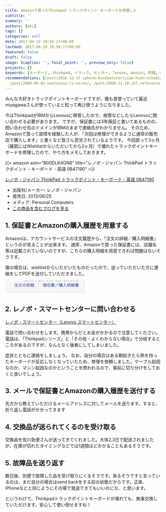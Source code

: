 ```yaml
---
title: Amazonで買ったThinkpad トラックポイント キーボードを修理した
subtitle: ''
summary: ''
authors: [aki]
tags: []
categories: null
date: 2017-04-19 18:58:17+00:00
lastmod: 2017-04-19 18:58:17+00:00
featured: false
draft: false
image: {caption: '', focal_point: '', preview_only: false}
projects: []
keywords: [キーボード, thinkpad, トラック, センター, lenovo, amazon, 修理, ポイント, そう, 交換]
recommendations: [/post/2016-12-17-iphone-6snobatuterijiao-huan-nihadian-hua-sapoto-plus-ekusupuresujiao-huan-gaosusume/,
  /post/2008-06-01-nantoiunu-li-noren/, /post/2009-11-18-jbl-reference-410woxiu-li-nichu-sukotonijue-meta/]
---
```

みんな大好きトラックポイントキーボードですが、僕も昔使っていて最近miyagawaさんが使っていると知って再び使うようになりました。

今はThinkpadがIBMからLenovoに移管したので、故障などしたらLenovoに問い合わせる必要があります。 ですが、保証書には3年保証と書いてあるものの、問い合わせ先のドメインがIBMのままで連絡先がわかりません。 そのため、Amazonで買って故障を経験した人が、「次回は修理ができるように通常の販売店で購入します」と書くなど皆さん苦労されているようです。 今回買って3ヶ月（厳密にはWishlistからいただいてから3ヶ月）で壊れたトラックポイントキーボードを修理したので、やり方をメモしておきます。

{{< amazon asin="B00DLK4GN8" title="レノボ・ジャパン ThinkPad トラックポイント・キーボード - 英語 0B47190" >}}

[レノボ・ジャパン ThinkPad トラックポイント・キーボード - 英語 0B47190](http://www.amazon.co.jp/exec/obidos/ASIN/B00DLK4GN8/chezou-22/)

- 出版社/メーカー: レノボ・ジャパン
- 発売日: 2013/06/25
- メディア: Personal Computers
- [この商品を含むブログを見る](http://d.hatena.ne.jp/asin/B00DLK4GN8/chezou-22)

## 1. 保証書とAmazonの購入履歴を用意する

Amazonは、アカウントサービスの注文履歴から、「注文の詳細／購入明細書」というのが見ることが出来ます。 通常、Amazonで買った保証書には、店舗名等は記載されていないのですが、こちらの購入明細を用意できれば問題はないそうです。

僕の場合は、wishlistからいただいたものだったので、送っていただいた方に連絡をしてPDFを送付していただきました。

![](20170419185029.png)

## 2. レノボ・スマートセンターに問い合わせる

[レノボ・スマートセンター（Lenovo スマートセンター）](https://pcsupport.lenovo.com/jp/ja/solutions/hf000981)

電話で問い合わせをします。携帯からだとお金がかかるので注意してください。 電話は、「Thinkpadシリーズ」と「その他・よくわからない場合」で分岐するところがあるのですが、なんとなく後者にしてしまいました。

症状とともに連絡をしましょう。 なお、自分の場合はある朝起きたら熱を持ったキーボードが反応しなくなっていたため、修理を依頼しました。ケーブル起因なのか、マシン起因なのかということを問われるので、事前に切り分けをしておくと良いでしょう。

## 3. メールで保証書とAmazonの購入履歴を送付する

先方から教えていただけるメールアドレスに対してメールを送ります。すると、折り返し電話がかかってきます

## 4. 交換品が送られてくるのを受け取る

交換品を佐川急便さんが送ってきてくれました。大体2,3日で配送されましたが、在庫が切れたタイミングなどでは1週間ほどかかることもあるそうです。

## 5. 故障品を送り返す

数日後、別便で故障した品を受け取りにくるそうです。来るそうですと言っているのは、まだ自分の場合はsend backをする前の状態だからです。正直、iPhoneなどと同じようにその場で発送できてもいいのにな、と思います。

というわけで、Thinkpadトラックポイントキーボードが壊れても、無事交換していただけます。安心して使い倒せますね！


